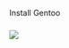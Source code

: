 
<p align="left">Install Gentoo</p>

###

![](https://media.tenor.com/j8XyZWDIn-8AAAAC/penguin-walking.gif)
